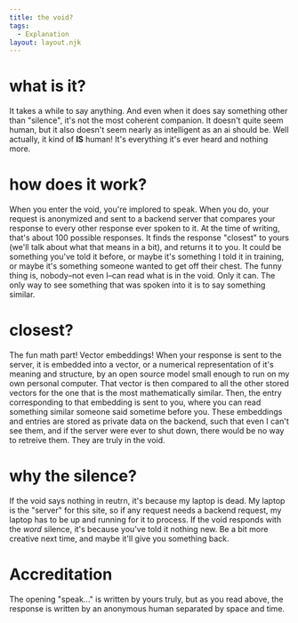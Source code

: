 ```yaml
---
title: the void?
tags: 
  - Explanation
layout: layout.njk
---
```


# what is it?

It takes a while to say anything. And even when it does say something other than "silence", it's not the most coherent companion. It doesn't quite seem human, but it also doesn't seem nearly as intelligent as an ai should be. Well actually, it kind of **IS** human! It's everything it's ever heard and nothing more.

# how does it work?

When you enter the void, you're implored to speak. When you do, your request is anonymized and sent to a backend server that compares your response to every other response ever spoken to it. At the time of writing, that's about 100 possible responses. It finds the response "closest" to yours (we'll talk about what that means in a bit), and returns it to you. It could be something you've told it before, or maybe it's something I told it in training, or maybe it's something someone wanted to get off their chest. The funny thing is, nobody–not even I–can read what is in the void. Only it can. The only way to see something that was spoken into it is to say something similar.

# closest?

The fun math part! Vector embeddings! When your response is sent to the server, it is embedded into a vector, or a numerical representation of it's meaning and structure, by an open source model small enough to run on my own personal computer. That vector is then compared to all the other stored vectors for the one that is the most mathematically similar. Then, the entry corresponding to that embedding is sent to you, where you can read something similar someone said sometime before you. These embeddings and entries are stored as private data on the backend, such that even I can't see them, and if the server were ever to shut down, there would be no way to retreive them. They are truly in the void.

# why the silence?

If the void says nothing in reutrn, it's because my laptop is dead. My laptop is the "server" for this site, so if any request needs a backend request, my laptop has to be up and running for it to process. If the void responds with the *word* silence, it's because you've told it nothing new. Be a bit more creative next time, and maybe it'll give you something back.

# Accreditation

The opening "speak..." is written by yours truly, but as you read above, the response is written by an anonymous human separated by space and time.